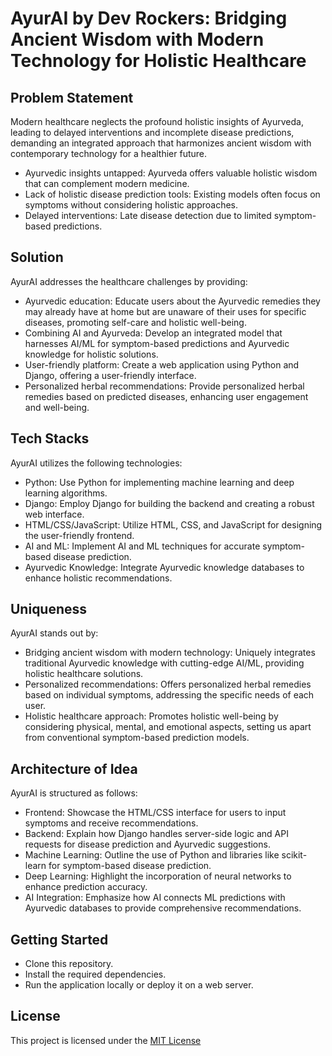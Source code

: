 # AyurAI by Dev Rockers: Bridging Ancient Wisdom with Modern Technology for Holistic Healthcare

## Problem Statement
Modern healthcare neglects the profound holistic insights of Ayurveda, leading to delayed interventions and incomplete disease predictions, demanding an integrated approach that harmonizes ancient wisdom with contemporary technology for a healthier future.

- Ayurvedic insights untapped: Ayurveda offers valuable holistic wisdom that can complement modern medicine.
- Lack of holistic disease prediction tools: Existing models often focus on symptoms without considering holistic approaches.
- Delayed interventions: Late disease detection due to limited symptom-based predictions.

## Solution
AyurAI addresses the healthcare challenges by providing:

- Ayurvedic education: Educate users about the Ayurvedic remedies they may already have at home but are unaware of their uses for specific diseases, promoting self-care and holistic well-being.
- Combining AI and Ayurveda: Develop an integrated model that harnesses AI/ML for symptom-based predictions and Ayurvedic knowledge for holistic solutions.
- User-friendly platform: Create a web application using Python and Django, offering a user-friendly interface.
- Personalized herbal recommendations: Provide personalized herbal remedies based on predicted diseases, enhancing user engagement and well-being.

## Tech Stacks
AyurAI utilizes the following technologies:

- Python: Use Python for implementing machine learning and deep learning algorithms.
- Django: Employ Django for building the backend and creating a robust web interface.
- HTML/CSS/JavaScript: Utilize HTML, CSS, and JavaScript for designing the user-friendly frontend.
- AI and ML: Implement AI and ML techniques for accurate symptom-based disease prediction.
- Ayurvedic Knowledge: Integrate Ayurvedic knowledge databases to enhance holistic recommendations.

## Uniqueness
AyurAI stands out by:

- Bridging ancient wisdom with modern technology: Uniquely integrates traditional Ayurvedic knowledge with cutting-edge AI/ML, providing holistic healthcare solutions.
- Personalized recommendations: Offers personalized herbal remedies based on individual symptoms, addressing the specific needs of each user.
- Holistic healthcare approach: Promotes holistic well-being by considering physical, mental, and emotional aspects, setting us apart from conventional symptom-based prediction models.

## Architecture of Idea
AyurAI is structured as follows:

- Frontend: Showcase the HTML/CSS interface for users to input symptoms and receive recommendations.
- Backend: Explain how Django handles server-side logic and API requests for disease prediction and Ayurvedic suggestions.
- Machine Learning: Outline the use of Python and libraries like scikit-learn for symptom-based disease prediction.
- Deep Learning: Highlight the incorporation of neural networks to enhance prediction accuracy.
- AI Integration: Emphasize how AI connects ML predictions with Ayurvedic databases to provide comprehensive recommendations.

## Getting Started
- Clone this repository.
- Install the required dependencies.
- Run the application locally or deploy it on a web server.


## License
This project is licensed under the [MIT License](LICENSE)
